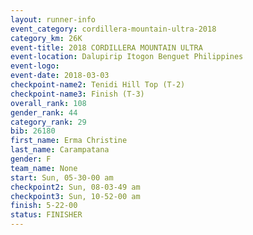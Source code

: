 ```yaml
---
layout: runner-info 
event_category: cordillera-mountain-ultra-2018 
category_km: 26K 
event-title: 2018 CORDILLERA MOUNTAIN ULTRA 
event-location: Dalupirip Itogon Benguet Philippines 
event-logo: 
event-date: 2018-03-03 
checkpoint-name2: Tenidi Hill Top (T-2) 
checkpoint-name3: Finish (T-3) 
overall_rank: 108
gender_rank: 44
category_rank: 29
bib: 26180
first_name: Erma Christine
last_name: Carampatana
gender: F
team_name: None
start: Sun, 05-30-00 am
checkpoint2: Sun, 08-03-49 am
checkpoint3: Sun, 10-52-00 am
finish: 5-22-00
status: FINISHER
---
```

